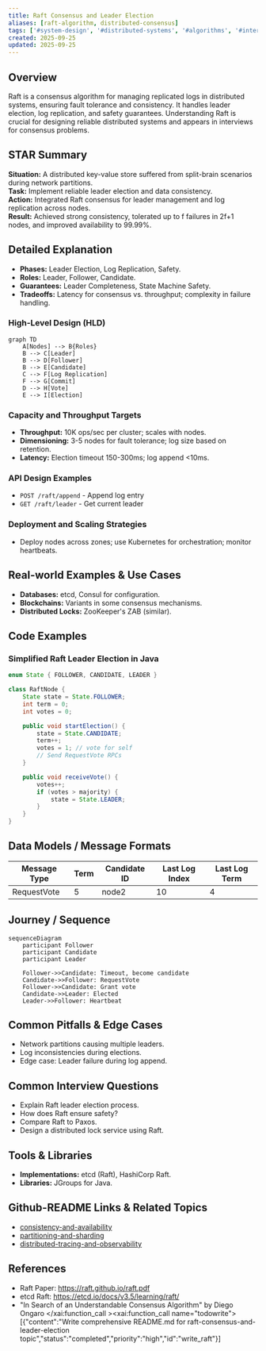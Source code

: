 ```yaml
---
title: Raft Consensus and Leader Election
aliases: [raft-algorithm, distributed-consensus]
tags: ['#system-design', '#distributed-systems', '#algorithms', '#interviews']
created: 2025-09-25
updated: 2025-09-25
---
```


## Overview
Raft is a consensus algorithm for managing replicated logs in distributed systems, ensuring fault tolerance and consistency. It handles leader election, log replication, and safety guarantees. Understanding Raft is crucial for designing reliable distributed systems and appears in interviews for consensus problems.

## STAR Summary
**Situation:** A distributed key-value store suffered from split-brain scenarios during network partitions.  
**Task:** Implement reliable leader election and data consistency.  
**Action:** Integrated Raft consensus for leader management and log replication across nodes.  
**Result:** Achieved strong consistency, tolerated up to f failures in 2f+1 nodes, and improved availability to 99.99%.

## Detailed Explanation
- **Phases:** Leader Election, Log Replication, Safety.
- **Roles:** Leader, Follower, Candidate.
- **Guarantees:** Leader Completeness, State Machine Safety.
- **Tradeoffs:** Latency for consensus vs. throughput; complexity in failure handling.

### High-Level Design (HLD)
```mermaid
graph TD
    A[Nodes] --> B{Roles}
    B --> C[Leader]
    B --> D[Follower]
    B --> E[Candidate]
    C --> F[Log Replication]
    F --> G[Commit]
    D --> H[Vote]
    E --> I[Election]
```

### Capacity and Throughput Targets
- **Throughput:** 10K ops/sec per cluster; scales with nodes.
- **Dimensioning:** 3-5 nodes for fault tolerance; log size based on retention.
- **Latency:** Election timeout 150-300ms; log append <10ms.

### API Design Examples
- `POST /raft/append` - Append log entry
- `GET /raft/leader` - Get current leader

### Deployment and Scaling Strategies
- Deploy nodes across zones; use Kubernetes for orchestration; monitor heartbeats.

## Real-world Examples & Use Cases
- **Databases:** etcd, Consul for configuration.
- **Blockchains:** Variants in some consensus mechanisms.
- **Distributed Locks:** ZooKeeper's ZAB (similar).

## Code Examples
### Simplified Raft Leader Election in Java
```java
enum State { FOLLOWER, CANDIDATE, LEADER }

class RaftNode {
    State state = State.FOLLOWER;
    int term = 0;
    int votes = 0;

    public void startElection() {
        state = State.CANDIDATE;
        term++;
        votes = 1; // vote for self
        // Send RequestVote RPCs
    }

    public void receiveVote() {
        votes++;
        if (votes > majority) {
            state = State.LEADER;
        }
    }
}
```

## Data Models / Message Formats
| Message Type | Term | Candidate ID | Last Log Index | Last Log Term |
|--------------|------|--------------|----------------|---------------|
| RequestVote  | 5    | node2        | 10             | 4             |

## Journey / Sequence
```mermaid
sequenceDiagram
    participant Follower
    participant Candidate
    participant Leader

    Follower->>Candidate: Timeout, become candidate
    Candidate->>Follower: RequestVote
    Follower->>Candidate: Grant vote
    Candidate->>Leader: Elected
    Leader->>Follower: Heartbeat
```

## Common Pitfalls & Edge Cases
- Network partitions causing multiple leaders.
- Log inconsistencies during elections.
- Edge case: Leader failure during log append.

## Common Interview Questions
- Explain Raft leader election process.
- How does Raft ensure safety?
- Compare Raft to Paxos.
- Design a distributed lock service using Raft.

## Tools & Libraries
- **Implementations:** etcd (Raft), HashiCorp Raft.
- **Libraries:** JGroups for Java.

## Github-README Links & Related Topics
- [consistency-and-availability](../consistency-and-availability/README.md)
- [partitioning-and-sharding](../partitioning-and-sharding/README.md)
- [distributed-tracing-and-observability](../distributed-tracing-and-observability/README.md)

## References
- Raft Paper: https://raft.github.io/raft.pdf
- etcd Raft: https://etcd.io/docs/v3.5/learning/raft/
- "In Search of an Understandable Consensus Algorithm" by Diego Ongaro</content>
</xai:function_call ><xai:function_call name="todowrite">
<parameter name="todos">[{"content":"Write comprehensive README.md for raft-consensus-and-leader-election topic","status":"completed","priority":"high","id":"write_raft"}]
